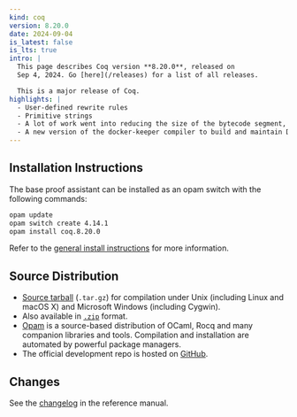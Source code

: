 ```yaml
---
kind: coq
version: 8.20.0
date: 2024-09-04
is_latest: false
is_lts: true
intro: |
  This page describes Coq version **8.20.0**, released on
  Sep 4, 2024. Go [here](/releases) for a list of all releases.

  This is a major release of Coq.
highlights: |
  - User-defined rewrite rules
  - Primitive strings
  - A lot of work went into reducing the size of the bytecode segment, which in turn means that .vo files might now be considerably smaller.
  - A new version of the docker-keeper compiler to build and maintain Docker images of Coq.
---
```


## Installation Instructions

The base proof assistant can be installed as an opam switch with the following commands:
```bash
opam update
opam switch create 4.14.1
opam install coq.8.20.0
```

Refer to the [general install instructions](/docs/installing-rocq) for more information.

Source Distribution
-------------------

- [Source
  tarball](https://github.com/coq/coq/archive/refs/tags/V8.20.0.tar.gz)
  (`.tar.gz`) for compilation under Unix (including Linux and macOS X)
  and Microsoft Windows (including Cygwin).
- Also available in
  [`.zip`](https://github.com/coq/coq/archive/refs/tags/V8.20.0.zip)
  format.
- [Opam](https://opam.ocaml.org/) is a source-based distribution of
  OCaml, Rocq and many companion libraries and tools. Compilation and
  installation are automated by powerful package managers.
- The official development repo is hosted on
  [GitHub](https://github.com/coq/coq).

## Changes 

See the [changelog](https://coq.inria.fr/doc/V8.20.0/refman/changes.html#changes-in-8-20-0) in the reference manual.
